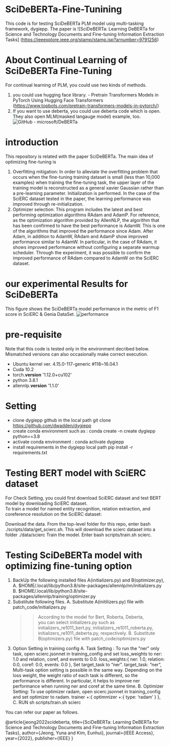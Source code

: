 
# SciDeBERTa-Fine-Tunining
This code is for testing SciDeBERTa PLM model usig multi-tasking framework, dygiepp.
The paper is ![SciDeBERTa:  Learning DeBERTa for Science and Technology Documents and Fine-tuning Information Extraction Tasks] (https://ieeexplore.ieee.org/stamp/stamp.jsp?arnumber=9791256)

# About Continual Learning of SciDeBERTa Fine-Tuning
For continual learning of PLM, you could use two kinds of methods.
1. you could use hugging face library. - Pretrain Transformers Models in PyTorch Using Hugging Face Transformers (https://www.topbots.com/pretrain-transformers-models-in-pytorch/)
2. If you want to use deberta, you could use deberta code which is open. They also open MLM(masked langauge model) example, too.
   ![GitHub - microsoft/DeBERTa](https://github.com/microsoft/DeBERTa)

# introduction
This repository is related with the paper SciDeBERTa.
The main idea of optimizing fine-tuning is
 1. Overfitting mitigation: In order to alleviate the overfitting problem that occurs when the fine-tuning training dataset is small (less than 10,000 examples) when training the fine-tuning task, the upper layer of the training model is reconstructed as a general xavier Gaussian rather than a pre-learning parameter. Initialization is performed. In the case of the SciERC dataset tested in the paper, the learning performance was improved through re-initialization.
 2. Optimizer selection: This program includes the latest and best performing optimization algorithms RAdam and AdamP. For reference, as the optimization algorithm provided by AllenNLP, the algorithm that has been confirmed to have the best performance is AdamW. This is one of the algorithms that improved the performance since Adam. After Adam, in addition to AdamW, RAdam and AdamP show improved performance similar to AdamW. In particular, in the case of RAdam, it shows improved performance without configuring a separate warmup scheduler. Through the experiment, it was possible to confirm the improved performance of RAdam compared to AdamW on the SciERC dataset.
 
# our experimental Results for SciDeBERTa
This figure shows the SciDeBERTa model performance in the metric of F1 score in SciERC & Genia DataSet.
![performance](https://github.com/Eunhui-Kim/SciDeBERTa-Fine-Tunining/blob/main/Test%20Performance%20of%20SciDeBERTa.png)

 
# pre-requisite
Note that this code is tested only in the environment decribed below. Mismatched versions can also occasionally make correct execution.
 - Ubuntu kernel ver. 4.15.0-117-generic #118~16.04.1
 - Cuda 10.2
 - torch.__version__ '1.12.0+cu102'
 - python 3.8.1
 - allennlp.__version__ '1.1.0'
 
# Setting
 - clone dygiepp github in the local path
   git clone https://github.com/dwadden/dygiepp
 - create conda environment such as :
   conda create -n create dygiepp python==3.8
 - activate conda environment :
   conda activate dygiepp
 - install requirements in the dygiepp local path 
   pip install -r requirements.txt
   
# Testing BERT model with SciERC dataset 
   For Check Setting, you could first download SciERC dataset and test BERT model by downloading SciERC dataset.  
   To train a model for named entity recognition, relation extraction, and coreference resolution on the SciERC dataset:

   Download the data. From the top-level folder for this repo, enter bash ./scripts/data/get_scierc.sh. 
   This will download the scierc dataset into a folder ./data/scierc
   Train the model. Enter bash scripts/train.sh scierc.

# Testing SciDeBERTa model with optimizing fine-tuning option
  1) BackUp the following installed files A(initializers.py) and B(optimizer.py), 
    A. $HOME/.local/lib/python3.8/site-packages/allennlp/nn/initializers.py 
    B. $HOME/.local/lib/python3.8/site-packages/allennlp/training/optimizer.py
  2) Substitute following files.
    A. Substitute A(initilizers.py) file with patch_code/initializers.py 
      >> According to the model for Bert, Roberta, Deberta,  
         you can select initializers.py such as initializers_re1011_bert.py, initializers_re1011_roberta.py, initializers_re1011_deberta.py, respectively. 
    B. Substitute B(optimizers.py) file with patch_code/optimizers.py
  3) Option Setting in training config
    A. Task Setting : To run the "ner" only task, open scierc.jsonnet in training_config 
                      and set loss_weights to ner: 1.0 and relation, coref, and events to 0.0.
                      loss_weights:{
                             ner: 1.0, 
                             relation: 0.0,
                             coref: 0.0,
                             events: 0.0
                      },
                      Set target_task to “ner”.
                      target_task: “ner”,
                      Multi-task option setting is possible in the same way. Depending on the loss weight, the weight ratio of each task is different, 
                      so the performance is different. In particular, it helps to improve ner performance when running ner and coref at the same time.
    B. Optimizer Setting: To use optimizer radam, open sicerc.jsonnet in training_config and set optimizer to radam.
                      trainer +:{
                        optimmizer +:{
                           type: ‘radam’
                        }
                      },
    C. RUN
       sh scripts/train.sh scierc    
 
 
 You can refer our paper as follows.
 
 @article{jeong2022scideberta,
  title={SciDeBERTa: Learning DeBERTa for Science and Technology Documents and Fine-tuning Information Extraction Tasks},
  author={Jeong, Yuna and Kim, Eunhui},
  journal={IEEE Access},
  year={2022},
  publisher={IEEE}
}
   
